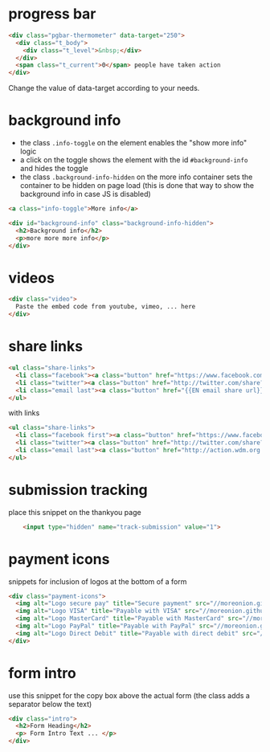 # progress bar

```html
<div class="pgbar-thermometer" data-target="250">
  <div class="t_body">
    <div class="t_level">&nbsp;</div>
  </div>
  <span class="t_current">0</span> people have taken action
</div>
```

Change the value of data-target according to your needs.

# background info

* the class `.info-toggle` on the element enables the "show more info" logic
* a click on the toggle shows the element with the id `#background-info` and
  hides the toggle
* the class `.background-info-hidden` on the more info container sets the
  container to be hidden on page load (this is done that way to show the
  background info in case JS is disabled)

```html
<a class="info-toggle">More info</a>

<div id="background-info" class="background-info-hidden">
  <h2>Background info</h2>
  <p>more more more info</p>
</div>
```

# videos

```html
<div class="video">
  Paste the embed code from youtube, vimeo, ... here
</div>
```

# share links

```html
<ul class="share-links">
  <li class="facebook"><a class="button" href="https://www.facebook.com/sharer.php?u={{urlencoded url}}" title="Share this via Facebook!" target="_blank" data-share="facebook"><i></i><span>Facebook</span></a></li>
  <li class="twitter"><a class="button" href="http://twitter.com/share?text={{urlencoded share text}}&url={{urlencoded url}}" title="Share this via Twitter!" target="_blank" data-share="twitter"><i></i><span>Twitter</span></a></li>
  <li class="email last"><a class="button" href="{{EN email share url}}" title="Share this via E-Mail!" target="_blank" data-share="email"><i></i><span>E-Mail</span></a></li>
</ul>
```

with links

```html
<ul class="share-links">
  <li class="facebook first"><a class="button" href="https://www.facebook.com/sharer.php?u=http%3A%2F%2Fe-activist.com%2Fea-action%2Faction%3Fea.client.id%3D1784%26ea.campaign.id%3D34164" title="Share this via Facebook!" target="_blank" data-share="facebook"><i></i><span>Facebook</span></a></li>
  <li class="twitter"><a class="button" href="http://twitter.com/share?text=Global%20Justice&amp;url=http%3A%2F%2Fe-activist.com%2Fea-action%2Faction%3Fea.client.id%3D1784%26ea.campaign.id%3D34164" title="Share this via Twitter!" target="_blank" data-share="twitter"><i></i><span>Twitter</span></a></li>
  <li class="email last"><a class="button" href="http://action.wdm.org.uk/ea-action/action?ea.client.id=1784&amp;ea.campaign.id=34207" title="Share this via E-Mail!" target="_blank" data-share="email"><i></i><span>E-Mail</span></a></li>
</ul>
```

# submission tracking

place this snippet on the thankyou page

```html
    <input type="hidden" name="track-submission" value="1">
```

# payment icons

snippets for inclusion of logos at the bottom of a form

```html
<div class="payment-icons">
  <img alt="Logo secure pay" title="Secure payment" src="//moreonion.github.io/global-justice-wdm/images/payment_secure.png" />
  <img alt="Logo VISA" title="Payable with VISA" src="//moreonion.github.io/global-justice-wdm/images/payment_visa.png" />
  <img alt="Logo MasterCard" title="Payable with MasterCard" src="//moreonion.github.io/global-justice-wdm/images/payment_mastercard.png" />
  <img alt="Logo PayPal" title="Payable with PayPal" src="//moreonion.github.io/global-justice-wdm/images/payment_paypal.png" />
  <img alt="Logo Direct Debit" title="Payable with direct debit" src="//moreonion.github.io/global-justice-wdm/images/payment_dd.png" />
</div>
```

# form intro

use this snippet for the copy box above the actual form (the class adds a separator below the text)

```html
<div class="intro">
  <h2>Form Heading</h2>
  <p> Form Intro Text ... </p>
</div>
```

